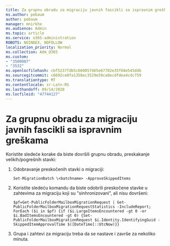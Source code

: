 ```yaml
---
title: Za grupnu obradu za migraciju javnih fascikli sa ispravnim greškama
ms.author: pebaum
author: pebaum
manager: mnirkhe
ms.audience: Admin
ms.topic: article
ms.service: o365-administration
ROBOTS: NOINDEX, NOFOLLOW
localization_priority: Normal
ms.collection: Adm_O365
ms.custom:
- "3500007"
- "3532"
ms.openlocfilehash: cbf5237fdb5c660057465e67702e35f68e545ddb
ms.sourcegitcommit: c6692ce0fa1358ec3529e59ca0ecdfdea4cdc759
ms.translationtype: MT
ms.contentlocale: sr-Latn-RS
ms.lasthandoff: 09/14/2020
ms.locfileid: "47744127"
---
```

# <a name="for-public-folder-migration-batch-with-completedwitherrors-status"></a>Za grupnu obradu za migraciju javnih fascikli sa ispravnim greškama

Koristite sledeće korake da biste dovršili grupnu obradu, preskakanje velikih/pogrešnih stavki: 
1. Odobravanje preskočenih stavki o migraciji:

    `Set-MigrationBatch \<batchname> -ApproveSkippedItems` 
2. Koristite sledeću komandu da biste odobrili preskočene stavke u zahtevima za migraciju koji su "sinhronizovani", ali nisu dovršeni:

    `$pf=Get-PublicFolderMailboxMigrationRequest | Get-PublicFolderMailboxMigrationRequestStatistics -IncludeReport; ForEach ($i in $pf) {if ($i.LargeItemsEncountered -gt 0 -or $i.BadItemsEncountered -gt 0) {Set-PublicFolderMailboxMigrationRequest $i.Identity.IdentifyingGuid -SkippedItemApprovalTime $([DateTime]::UtcNow)}}`
3. Grupa i zahtevi za migraciju treba da se nastave i završe za nekoliko minuta.

